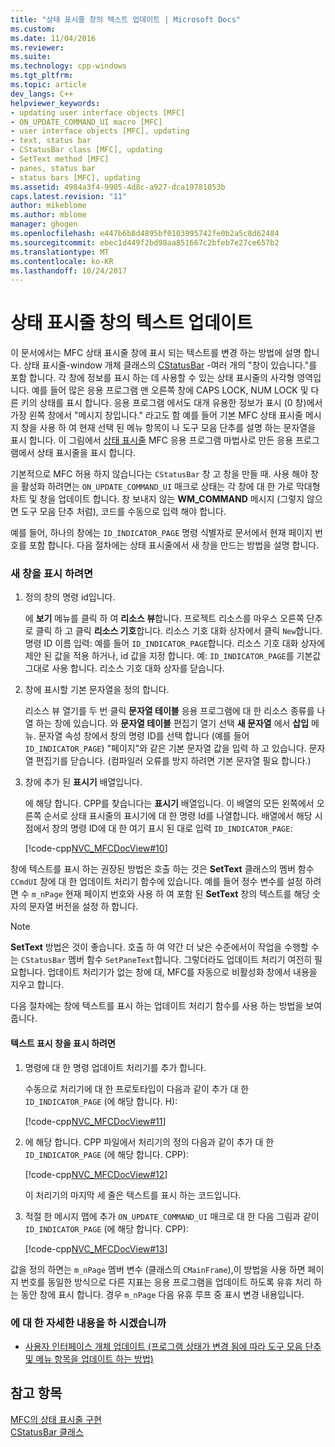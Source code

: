 ```yaml
---
title: "상태 표시줄 창의 텍스트 업데이트 | Microsoft Docs"
ms.custom: 
ms.date: 11/04/2016
ms.reviewer: 
ms.suite: 
ms.technology: cpp-windows
ms.tgt_pltfrm: 
ms.topic: article
dev_langs: C++
helpviewer_keywords:
- updating user interface objects [MFC]
- ON_UPDATE_COMMAND_UI macro [MFC]
- user interface objects [MFC], updating
- text, status bar
- CStatusBar class [MFC], updating
- SetText method [MFC]
- panes, status bar
- status bars [MFC], updating
ms.assetid: 4984a3f4-9905-4d8c-a927-dca19781053b
caps.latest.revision: "11"
author: mikeblome
ms.author: mblome
manager: ghogen
ms.openlocfilehash: e447b6b8d4895bf0103995742fe0b2a5c8d62484
ms.sourcegitcommit: ebec1d449f2bd98aa851667c2bfeb7e27ce657b2
ms.translationtype: MT
ms.contentlocale: ko-KR
ms.lasthandoff: 10/24/2017
---
```

# <a name="updating-the-text-of-a-status-bar-pane"></a>상태 표시줄 창의 텍스트 업데이트
이 문서에서는 MFC 상태 표시줄 창에 표시 되는 텍스트를 변경 하는 방법에 설명 합니다. 상태 표시줄-window 개체 클래스의 [CStatusBar](../mfc/reference/cstatusbar-class.md) -여러 개의 "창이 있습니다."를 포함 합니다. 각 창에 정보를 표시 하는 데 사용할 수 있는 상태 표시줄의 사각형 영역입니다. 예를 들어 많은 응용 프로그램 맨 오른쪽 창에 CAPS LOCK, NUM LOCK 및 다른 키의 상태를 표시 합니다. 응용 프로그램 에서도 대개 유용한 정보가 표시 (0 창)에서 가장 왼쪽 창에서 "메시지 창입니다." 라고도 함 예를 들어 기본 MFC 상태 표시줄 메시지 창을 사용 하 여 현재 선택 된 메뉴 항목이 나 도구 모음 단추를 설명 하는 문자열을 표시 합니다. 이 그림에서 [상태 표시줄](../mfc/status-bar-implementation-in-mfc.md) MFC 응용 프로그램 마법사로 만든 응용 프로그램에서 상태 표시줄을 표시 합니다.  
  
 기본적으로 MFC 허용 하지 않습니다는 `CStatusBar` 창 고 창을 만들 때. 사용 해야 창을 활성화 하려면는 `ON_UPDATE_COMMAND_UI` 매크로 상태는 각 창에 대 한 가로 막대형 차트 및 창을 업데이트 합니다. 창 보내지 않는 **WM_COMMAND** 메시지 (그렇지 않으면 도구 모음 단추 처럼), 코드를 수동으로 입력 해야 합니다.  
  
 예를 들어, 하나의 창에는 `ID_INDICATOR_PAGE` 명령 식별자로 문서에서 현재 페이지 번호를 포함 합니다. 다음 절차에는 상태 표시줄에서 새 창을 만드는 방법을 설명 합니다.  
  
### <a name="to-make-a-new-pane"></a>새 창을 표시 하려면  
  
1.  정의 창의 명령 id입니다.  
  
     에 **보기** 메뉴를 클릭 하 여 **리소스 뷰**합니다. 프로젝트 리소스를 마우스 오른쪽 단추로 클릭 하 고 클릭 **리소스 기호**합니다. 리소스 기호 대화 상자에서 클릭 `New`합니다. 명령 ID 이름 입력: 예를 들어 `ID_INDICATOR_PAGE`합니다. 리소스 기호 대화 상자에 제안 된 값을 적용 하거나, id 값을 지정 합니다. 예: `ID_INDICATOR_PAGE`를 기본값 그대로 사용 합니다. 리소스 기호 대화 상자를 닫습니다.  
  
2.  창에 표시할 기본 문자열을 정의 합니다.  
  
     리소스 뷰 열기를 두 번 클릭 **문자열 테이블** 응용 프로그램에 대 한 리소스 종류를 나열 하는 창에 있습니다. 와 **문자열 테이블** 편집기 열기 선택 **새 문자열** 에서 **삽입** 메뉴. 문자열 속성 창에서 창의 명령 ID를 선택 합니다 (예를 들어 `ID_INDICATOR_PAGE`) "페이지"와 같은 기본 문자열 값을 입력 하 고 있습니다. 문자열 편집기를 닫습니다. (컴파일러 오류를 방지 하려면 기본 문자열 필요 합니다.)  
  
3.  창에 추가 된 **표시기** 배열입니다.  
  
     에 해당 합니다. CPP를 찾습니다는 **표시기** 배열입니다. 이 배열의 모든 왼쪽에서 오른쪽 순서로 상태 표시줄의 표시기에 대 한 명령 Id를 나열합니다. 배열에서 해당 시점에서 창의 명령 ID에 대 한 여기 표시 된 대로 입력 `ID_INDICATOR_PAGE`:  
  
     [!code-cpp[NVC_MFCDocView#10](../mfc/codesnippet/cpp/updating-the-text-of-a-status-bar-pane_1.cpp)]  
  
 창에 텍스트를 표시 하는 권장된 방법은 호출 하는 것은 **SetText** 클래스의 멤버 함수 `CCmdUI` 창에 대 한 업데이트 처리기 함수에 있습니다. 예를 들어 정수 변수를 설정 하려면 수 `m_nPage` 현재 페이지 번호와 사용 하 여 포함 된 **SetText** 창의 텍스트를 해당 숫자의 문자열 버전을 설정 하 합니다.  
  
> [!NOTE]
>  **SetText** 방법은 것이 좋습니다. 호출 하 여 약간 더 낮은 수준에서이 작업을 수행할 수는 `CStatusBar` 멤버 함수 `SetPaneText`합니다. 그렇더라도 업데이트 처리기 여전히 필요합니다. 업데이트 처리기가 없는 창에 대, MFC를 자동으로 비활성화 창에서 내용을 지우고 합니다.  
  
 다음 절차에는 창에 텍스트를 표시 하는 업데이트 처리기 함수를 사용 하는 방법을 보여 줍니다.  
  
#### <a name="to-make-a-pane-display-text"></a>텍스트 표시 창을 표시 하려면  
  
1.  명령에 대 한 명령 업데이트 처리기를 추가 합니다.  
  
     수동으로 처리기에 대 한 프로토타입이 다음과 같이 추가 대 한 `ID_INDICATOR_PAGE` (에 해당 합니다. H):  
  
     [!code-cpp[NVC_MFCDocView#11](../mfc/codesnippet/cpp/updating-the-text-of-a-status-bar-pane_2.h)]  
  
2.  에 해당 합니다. CPP 파일에서 처리기의 정의 다음과 같이 추가 대 한 `ID_INDICATOR_PAGE` (에 해당 합니다. CPP):  
  
     [!code-cpp[NVC_MFCDocView#12](../mfc/codesnippet/cpp/updating-the-text-of-a-status-bar-pane_3.cpp)]  
  
     이 처리기의 마지막 세 줄은 텍스트를 표시 하는 코드입니다.  
  
3.  적절 한 메시지 맵에 추가 `ON_UPDATE_COMMAND_UI` 매크로 대 한 다음 그림과 같이 `ID_INDICATOR_PAGE` (에 해당 합니다. CPP):  
  
     [!code-cpp[NVC_MFCDocView#13](../mfc/codesnippet/cpp/updating-the-text-of-a-status-bar-pane_4.cpp)]  
  
 값을 정의 하면는 `m_nPage` 멤버 변수 (클래스의 `CMainFrame`),이 방법을 사용 하면 페이지 번호를 동일한 방식으로 다른 지표는 응용 프로그램을 업데이트 하도록 유휴 처리 하는 동안 창에 표시 합니다. 경우 `m_nPage` 다음 유휴 루프 중 표시 변경 내용입니다.  
  
### <a name="what-do-you-want-to-know-more-about"></a>에 대 한 자세한 내용을 하 시겠습니까  
  
-   [사용자 인터페이스 개체 업데이트 (프로그램 상태가 변경 됨에 따라 도구 모음 단추 및 메뉴 항목을 업데이트 하는 방법)](../mfc/how-to-update-user-interface-objects.md)  
  
## <a name="see-also"></a>참고 항목  
 [MFC의 상태 표시줄 구현](../mfc/status-bar-implementation-in-mfc.md)   
 [CStatusBar 클래스](../mfc/reference/cstatusbar-class.md)
